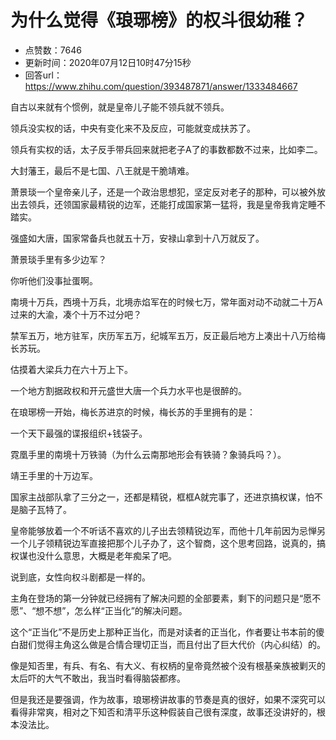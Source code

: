 # 为什么觉得《琅琊榜》的权斗很幼稚？
- 点赞数：7646
- 更新时间：2020年07月12日10时47分15秒
- 回答url：https://www.zhihu.com/question/393487871/answer/1333484667
<body>
 <p data-pid="DPB_9Jt-">自古以来就有个惯例，就是皇帝儿子能不领兵就不领兵。</p>
 <p data-pid="RUDxzZnh">领兵没实权的话，中央有变化来不及反应，可能就变成扶苏了。</p>
 <p data-pid="PJ_GJBY7">领兵有实权的话，太子反手带兵回来就把老子A了的事数都数不过来，比如李二。</p>
 <p data-pid="zSthr9Ny">大封藩王，最后不是七国、八王就是干脆靖难。</p>
 <p data-pid="1tXUd7j4">萧景琰一个皇帝亲儿子，还是一个政治思想犯，坚定反对老子的那种，可以被外放出去领兵，还领国家最精锐的边军，还能打成国家第一猛将，我是皇帝我肯定睡不踏实。</p>
 <p data-pid="krWIQhn4">强盛如大唐，国家常备兵也就五十万，安禄山拿到十八万就反了。</p>
 <p data-pid="hLT5Au3E">萧景琰手里有多少边军？</p>
 <p data-pid="qr3GDO7L">你听他们没事扯蛋啊。</p>
 <p data-pid="Zi-3S41D">南境十万兵，西境十万兵，北境赤焰军在的时候七万，常年面对动不动就二十万A过来的大渝，凑个十万不过分吧？</p>
 <p data-pid="q2K1I_3o">禁军五万，地方驻军，庆历军五万，纪城军五万，反正最后地方上凑出十八万给梅长苏玩。</p>
 <p data-pid="Fd5PetYU">估摸着大梁兵力在六十万上下。</p>
 <p data-pid="Pqpkd1k_">一个地方割据政权和开元盛世大唐一个兵力水平也是很醉的。</p>
 <p data-pid="yJYPu2lA">在琅琊榜一开始，梅长苏进京的时候，梅长苏的手里拥有的是：</p>
 <p data-pid="TP4pSywt">一个天下最强的谍报组织+钱袋子。</p>
 <p data-pid="-3DYsmrj">霓凰手里的南境十万铁骑（为什么云南那地形会有铁骑？象骑兵吗？）。</p>
 <p data-pid="rOyF3j6T">靖王手里的十万边军。</p>
 <p data-pid="elJRrLd5">国家主战部队拿了三分之一，还都是精锐，框框A就完事了，还进京搞权谋，怕不是脑子瓦特了。</p>
 <p data-pid="u8WItStJ">皇帝能够放着一个不听话不喜欢的儿子出去领精锐边军，而他十几年前因为忌惮另一个儿子领精锐边军直接把那个儿子办了，这个智商，这个思考回路，说真的，搞权谋也没什么意思，大概是老年痴呆了吧。</p>
 <p data-pid="k3kvcF2h">说到底，女性向权斗剧都是一样的。</p>
 <p data-pid="6QTvymvU">主角在登场的第一分钟就已经拥有了解决问题的全部要素，剩下的问题只是“愿不愿”、“想不想”，怎么样“正当化”的解决问题。</p>
 <p data-pid="xtIPtQHA">这个“正当化”不是历史上那种正当化，而是对读者的正当化，作者要让书本前的傻白甜们觉得主角这么做是合情合理切正当，而且付出了巨大代价（内心纠结）的。</p>
 <p data-pid="feSjMmTx">像是知否里，有兵、有名、有大义、有权柄的皇帝竟然被个没有根基亲族被剿灭的太后吓的大气不敢出，我当时看得脑袋都疼。</p>
 <p data-pid="U6rfseNo">但是我还是要强调，作为故事，琅琊榜讲故事的节奏是真的很好，如果不深究可以看得非常爽，相对之下知否和清平乐这种假装自己很有深度，故事还没讲好的，根本没法比。</p>
 <p></p>
 <p></p>
</body>